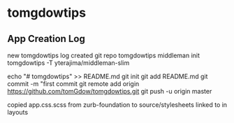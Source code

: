 # tomgdowtips
## App Creation Log
new tomgdowtips log
created git repo tomgdowtips
middleman init tomgdowtips -T yterajima/middleman-slim

echo "# tomgdowtips" >> README.md
git init
git add README.md
git commit -m "first commit
git remote add origin https://github.com/tomGdow/tomgdowtips.git
git push -u origin master

copied app.css.scss from zurb-foundation to source/stylesheets
linked to in layouts

